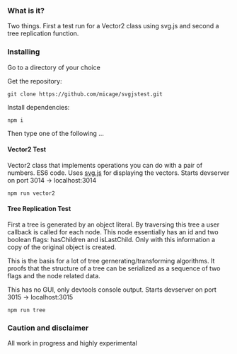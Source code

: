 ### What is it?
Two things. First a test run for a Vector2 class using svg.js and second a tree replication function.

### Installing
Go to a directory of your choice

Get the repository:
```
git clone https://github.com/micage/svgjstest.git
```

Install dependencies:
```
npm i
```

Then type one of the following ...

#### Vector2 Test
Vector2 class that implements operations you can do with a pair of numbers. ES6 code.
Uses [svg.js](https://github.com/svgdotjs/svg.js) for displaying the vectors.
Starts devserver on port 3014 -> localhost:3014
```
npm run vector2
```

#### Tree Replication Test
First a tree is generated by an object literal. By traversing this tree
a user callback is called for each node. This node essentially has an
id and two boolean flags: hasChildren and isLastChild. Only with this
information a copy of the original object is created. 

This is the basis for a lot of tree gernerating/transforming algorithms.
It proofs that the structure of a tree can be serialized as a sequence of
two flags and the node related data.

This has no GUI, only devtools console output.
Starts devserver on port 3015 -> localhost:3015
```
npm run tree
```

### Caution and disclaimer
All work in progress and highly experimental
